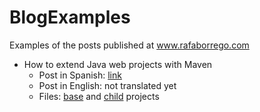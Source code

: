 BlogExamples
============

Examples of the posts published at www.rafaborrego.com

* How to extend Java web projects with Maven
  - Post in Spanish: [link](http://www.rafaborrego.com/como-extender-proyectos-web-java-con-maven)  
  - Post in English: not translated yet
  - Files: [base](HowToExtendWebProject_BaseProject) and [child](HowToExtendWebProject_ChildProject) projects 


